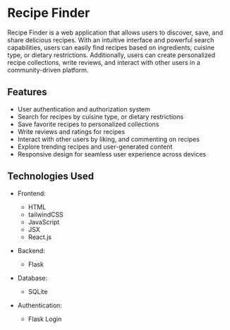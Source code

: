 # Recipe Finder

Recipe Finder is a web application that allows users to discover, save, and share delicious recipes. With an intuitive interface and powerful search capabilities, users can easily find recipes based on ingredients, cuisine type, or dietary restrictions. Additionally, users can create personalized recipe collections, write reviews, and interact with other users in a community-driven platform.

## Features

- User authentication and authorization system
- Search for recipes by cuisine type, or dietary restrictions
- Save favorite recipes to personalized collections
- Write reviews and ratings for recipes
- Interact with other users by liking, and commenting on recipes
- Explore trending recipes and user-generated content
- Responsive design for seamless user experience across devices

## Technologies Used

- Frontend:
  - HTML
  - tailwindCSS
  - JavaScript
  - JSX
  - React.js

- Backend:
  - Flask

- Database:
  - SQLite

- Authentication:
  - Flask Login

